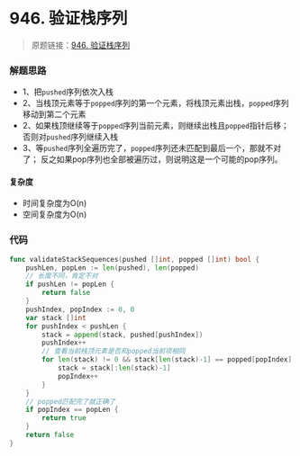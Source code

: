 # 946. 验证栈序列
> 原题链接：[946. 验证栈序列](https://leetcode-cn.com/problems/validate-stack-sequences/)

### 解题思路
* 1、把``pushed``序列依次入栈
* 2、当栈顶元素等于``popped``序列的第一个元素，将栈顶元素出栈，``popped``序列移动到第二个元素
* 2、如果栈顶继续等于``popped``序列当前元素，则继续出栈且``popped``指针后移；否则对``pushed``序列继续入栈
* 3、等``pushed``序列全遍历完了，``popped``序列还未匹配到最后一个，那就不对了；
反之如果pop序列也全部被遍历过，则说明这是一个可能的pop序列。
#### 复杂度
* 时间复杂度为O(n)
* 空间复杂度为O(n)
### 代码
```go
func validateStackSequences(pushed []int, popped []int) bool {
	pushLen, popLen := len(pushed), len(popped)
	// 长度不同，肯定不对
	if pushLen != popLen {
		return false
	}
	pushIndex, popIndex := 0, 0
	var stack []int
	for pushIndex < pushLen {
		stack = append(stack, pushed[pushIndex])
		pushIndex++
		// 查看当前栈顶元素是否和popped当前项相同
		for len(stack) != 0 && stack[len(stack)-1] == popped[popIndex] {
			stack = stack[:len(stack)-1]
			popIndex++
		}
	}
	// popped匹配完了就正确了
	if popIndex == popLen {
		return true
	}
	return false
}
```
